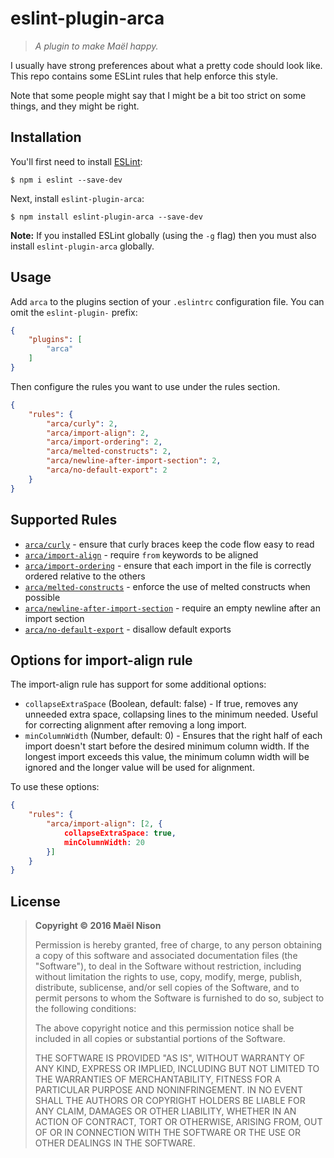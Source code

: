 # eslint-plugin-arca

> *A plugin to make Maël happy.*

I usually have strong preferences about what a pretty code should look like. This repo contains some ESLint rules that help enforce this style.

Note that some people might say that I might be a bit too strict on some things, and they might be right.

## Installation

You'll first need to install [ESLint](http://eslint.org):

```
$ npm i eslint --save-dev
```

Next, install `eslint-plugin-arca`:

```
$ npm install eslint-plugin-arca --save-dev
```

**Note:** If you installed ESLint globally (using the `-g` flag) then you must also install `eslint-plugin-arca` globally.

## Usage

Add `arca` to the plugins section of your `.eslintrc` configuration file. You can omit the `eslint-plugin-` prefix:

```json
{
    "plugins": [
        "arca"
    ]
}
```


Then configure the rules you want to use under the rules section.

```json
{
    "rules": {
        "arca/curly": 2,
        "arca/import-align": 2,
        "arca/import-ordering": 2,
        "arca/melted-constructs": 2,
        "arca/newline-after-import-section": 2,
        "arca/no-default-export": 2
    }
}
```

## Supported Rules

* [`arca/curly`](https://github.com/arcanis/eslint-plugin-arca/blob/master/docs/rules/curly.md) - ensure that curly braces keep the code flow easy to read
* [`arca/import-align`](https://github.com/arcanis/eslint-plugin-arca/blob/master/docs/rules/import-align.md) - require `from` keywords to be aligned
* [`arca/import-ordering`](https://github.com/arcanis/eslint-plugin-arca/blob/master/docs/rules/import-ordering.md) - ensure that each import in the file is correctly ordered relative to the others
* [`arca/melted-constructs`](https://github.com/arcanis/eslint-plugin-arca/blob/master/docs/rules/melted-constructs.md) - enforce the use of melted constructs when possible
* [`arca/newline-after-import-section`](https://github.com/arcanis/eslint-plugin-arca/blob/master/docs/rules/newline-after-var.md) - require an empty newline after an import section
* [`arca/no-default-export`](https://github.com/arcanis/eslint-plugin-arca/blob/master/docs/rules/no-default-export.md) - disallow default exports

## Options for import-align rule

The import-align rule has support for some additional options:

- `collapseExtraSpace` (Boolean, default: false) - If true, removes any unneeded extra space, collapsing lines to the minimum needed. Useful for correcting alignment after removing a long import.
- `minColumnWidth` (Number, default: 0) - Ensures that the right half of each import doesn't start before the desired minimum column width. If the longest import exceeds this value, the minimum column width will be ignored and the longer value will be used for alignment.

To use these options:

```json
{
    "rules": {
        "arca/import-align": [2, {
            collapseExtraSpace: true,
            minColumnWidth: 20
        }]
    }
}
```

## License

> **Copyright © 2016 Maël Nison**
>
> Permission is hereby granted, free of charge, to any person obtaining a copy of this software and associated documentation files (the "Software"), to deal in the Software without restriction, including without limitation the rights to use, copy, modify, merge, publish, distribute, sublicense, and/or sell copies of the Software, and to permit persons to whom the Software is furnished to do so, subject to the following conditions:
>
> The above copyright notice and this permission notice shall be included in all copies or substantial portions of the Software.
>
> THE SOFTWARE IS PROVIDED "AS IS", WITHOUT WARRANTY OF ANY KIND, EXPRESS OR IMPLIED, INCLUDING BUT NOT LIMITED TO THE WARRANTIES OF MERCHANTABILITY, FITNESS FOR A PARTICULAR PURPOSE AND NONINFRINGEMENT. IN NO EVENT SHALL THE AUTHORS OR COPYRIGHT HOLDERS BE LIABLE FOR ANY CLAIM, DAMAGES OR OTHER LIABILITY, WHETHER IN AN ACTION OF CONTRACT, TORT OR OTHERWISE, ARISING FROM, OUT OF OR IN CONNECTION WITH THE SOFTWARE OR THE USE OR OTHER DEALINGS IN THE SOFTWARE.
